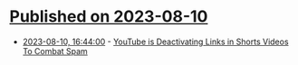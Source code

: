 # [Published on 2023-08-10](index.md)

* [2023-08-10, 16:44:00](https://news.slashdot.org/story/23/08/10/1644202/youtube-is-deactivating-links-in-shorts-videos-to-combat-spam?utm_source=rss1.0mainlinkanon&utm_medium=feed) - [YouTube is Deactivating Links in Shorts Videos To Combat Spam](https://news.slashdot.org/story/23/08/10/1644202/youtube-is-deactivating-links-in-shorts-videos-to-combat-spam?utm_source=rss1.0mainlinkanon&utm_medium=feed)
